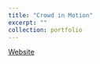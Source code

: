 ```yaml
---
title: "Crowd in Motion"
excerpt: ""
collection: portfolio
---
```



[Website](https://www.salzburgresearch.at/projekt/edih-crowd-in-motion/)
